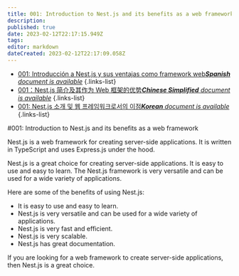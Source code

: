 ```yaml
---
title: 001: Introduction to Nest.js and its benefits as a web framework
description: 
published: true
date: 2023-02-12T22:17:15.949Z
tags: 
editor: markdown
dateCreated: 2023-02-12T22:17:09.058Z
---
```


- [001: Introducción a Nest.js y sus ventajas como framework web***Spanish** document is available*](/es/Knowledge-base/Nest-js/Learning/001-introduction-to-nest-js-and-its-benefits-as-a-web-framework)
{.links-list}
- [001：Nest.js 简介及其作为 Web 框架的优势***Chinese Simplified** document is available*](/zh/Knowledge-base/Nest-js/Learning/001-introduction-to-nest-js-and-its-benefits-as-a-web-framework)
{.links-list}
- [001: Nest.js 소개 및 웹 프레임워크로서의 이점***Korean** document is available*](/ko/Knowledge-base/Nest-js/Learning/001-introduction-to-nest-js-and-its-benefits-as-a-web-framework)
{.links-list}


#001: Introduction to Nest.js and its benefits as a web framework

Nest.js is a web framework for creating server-side applications. It is written in TypeScript and uses Express.js under the hood.

Nest.js is a great choice for creating server-side applications. It is easy to use and easy to learn. The Nest.js framework is very versatile and can be used for a wide variety of applications.

Here are some of the benefits of using Nest.js:

- It is easy to use and easy to learn.
- Nest.js is very versatile and can be used for a wide variety of applications.
- Nest.js is very fast and efficient.
- Nest.js is very scalable.
- Nest.js has great documentation.

If you are looking for a web framework to create server-side applications, then Nest.js is a great choice.